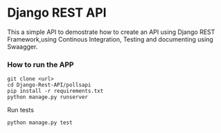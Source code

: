 # Django REST API #

This a simple API to demostrate how to create an API using Django REST Framework,using Continous Integration, Testing and documenting using Swaagger.

### How to run the APP ###

```
git clone <url>
cd Django-Rest-API/pollsapi
pip install -r requirements.txt
python manage.py runserver
```

Run tests

```
python manage.py test
```

